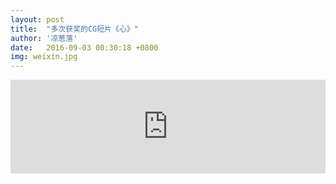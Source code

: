 ```yaml
---
layout: post
title:  "多次获奖的CG短片《心》"
author: '凉葱落'
date:   2016-09-03 00:30:18 +0800
img: weixin.jpg
---
```

<style type="text/css">.img{display:none;}</style>
<iframe frameborder="0" width="100%"  src="http://v.qq.com/iframe/player.html?vid=p01180254ms&tiny=0&auto=0" allowfullscreen></iframe>

